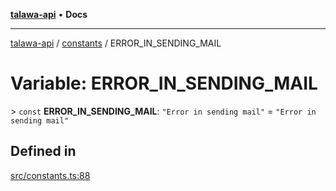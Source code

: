 [**talawa-api**](../../README.md) • **Docs**

***

[talawa-api](../../modules.md) / [constants](../README.md) / ERROR\_IN\_SENDING\_MAIL

# Variable: ERROR\_IN\_SENDING\_MAIL

\> `const` **ERROR\_IN\_SENDING\_MAIL**: `"Error in sending mail"` = `"Error in sending mail"`

## Defined in

[src/constants.ts:88](https://github.com/PalisadoesFoundation/talawa-api/blob/fb5076f344cd74d4e51c692cbc70fc337bf1ac39/src/constants.ts#L88)
